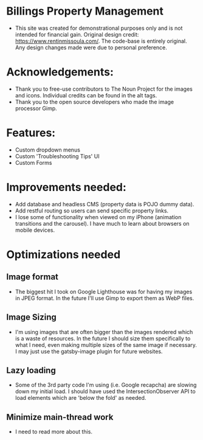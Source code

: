 # Billings Property Management

- This site was created for demonstrational purposes only and is not intended for financial gain. Original design credit: https://www.rentinmissoula.com/. The code-base is entirely original. Any design changes made were due to personal preference.


# Acknowledgements:
- Thank you to free-use contributors to The Noun Project for the images and icons. Individual credits can be found in the alt tags.
- Thank you to the open source developers who made the image processor Gimp.


# Features:
- Custom dropdown menus
- Custom 'Troubleshooting Tips' UI
- Custom Forms


# Improvements needed:

- Add database and headless CMS (property data is POJO dummy data).
- Add restful routing so users can send specific property links.
- I lose some of functionality when viewed on my iPhone (animation transitions and the carousel). I have much to learn about browsers on mobile devices.


# Optimizations needed

## Image format
 - The biggest hit I took on Google Lighthouse was for having my images in JPEG format. In the future I'll use Gimp to export them as WebP files.
## Image Sizing
 - I'm using images that are often bigger than the images rendered which is a waste of resources. In the future I should size them specifically to what I need, even making multiple sizes of the same image if necessary. I may just use the gatsby-image plugin for future websites.
## Lazy loading
 - Some of the 3rd party code I'm using (i.e. Google recapcha) are slowing down my initial load. I should have used the IntersectionObserver API to load elements which are 'below the fold' as needed.
 ## Minimize main-thread work
 - I need to read more about this.
